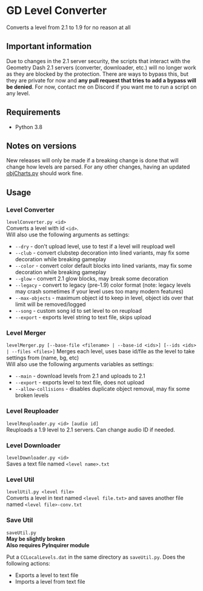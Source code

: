 # GD Level Converter

Converts a level from 2.1 to 1.9 for no reason at all

## Important information

Due to changes in the 2.1 server security, the scripts that interact with the Geometry Dash 2.1 servers (converter, downloader, etc.) will no longer work as they are blocked by the protection. There are ways to bypass this, but they are private for now and **any pull request that tries to add a bypass will be denied**. For now, contact me on Discord if you want me to run a script on any level.

## Requirements

* Python 3.8

## Notes on versions

New releases will only be made if a breaking change is done that will change how levels are parsed. For any other changes, having an updated [objCharts.py](https://raw.githubusercontent.com/zmxhawrhbg/gd-level-converter/master/objCharts.py) should work fine.

## Usage

### Level Converter

`levelConverter.py <id>`  
Converts a level with id `<id>`.  
Will also use the following arguments as settings:

* `--dry` - don't upload level, use to test if a level will reupload well
* `--club` - convert clubstep decoration into lined variants, may fix some decoration while breaking gameplay
* `--color` - convert color default blocks into lined variants, may fix some decoration while breaking gameplay
* `--glow` - convert 2.1 glow blocks, may break some decoration
* `--legacy` - convert to legacy (pre-1.9) color format (note: legacy levels may crash sometimes if your level uses too many modern features)
* `--max-objects` - maximum object id to keep in level, object ids over that limit will be removed/logged
* `--song` - custom song id to set level to on reupload
* `--export` - exports level string to text file, skips upload

### Level Merger

`levelMerger.py [--base-file <filename> | --base-id <ids>] [--ids <ids> | --files <files>]`
Merges each level, uses base id/file as the level to take settings from (name, bg, etc)  
Will also use the following arguments variables as settings:

* `--main` - download levels from 2.1 and uploads to 2.1
* `--export` - exports level to text file, does not upload
* `--allow-collisions` - disables duplicate object removal, may fix some broken levels

### Level Reuploader

`levelReuploader.py <id> [audio id]`  
Reuploads a 1.9 level to 2.1 servers. Can change audio ID if needed.

### Level Downloader

`levelDownloader.py <id>`  
Saves a text file named `<level name>.txt`

### Level Util

`levelUtil.py <level file>`  
Converts a level in text named `<level file.txt>` and saves another file named `<level file>-conv.txt`

### Save Util

`saveUtil.py`  
**May be slightly broken**  
**Also requires PyInquirer module**

Put a `CCLocalLevels.dat` in the same directory as `saveUtil.py`.
Does the following actions:

* Exports a level to text file
* Imports a level from text file
